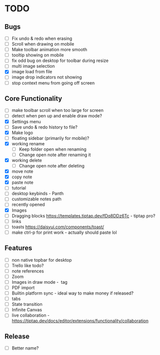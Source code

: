 # TODO

## Bugs

-   [ ] Fix undo & redo when erasing
-   [ ] Scroll when drawing on mobile
-   [ ] Make toolbar animation more smooth
-   [ ] tooltip showing on mobile
-   [ ] fix odd bug on desktop for toolbar during resize
-   [ ] multi image selection
-   [x] image load from file
-   [ ] image drop indicators not showing
-   [ ] stop context menu from going off screen

## Core Functionality

-   [ ] make toolbar scroll when too large for screen
-   [ ] detect when pen up and enable draw mode?
-   [x] Settings menu
-   [ ] Save undo & redo history to file?
-   [x] Make logo
-   [ ] floating sidebar (primarily for mobile)?
-   [x] working rename
    -   [ ] Keep folder open when renaming
    -   [ ] Change open note after renaming it
-   [x] working delete
    -   [ ] Change open note after deleting
-   [x] move note
-   [x] copy note
-   [x] paste note
-   [ ] tutorial
-   [ ] desktop keybinds - Panth
-   [ ] customizable notes path
-   [ ] recently opened
-   [x] Images
-   [ ] Dragging blocks https://templates.tiptap.dev/fDq8DDz6Tc - tiptap pro?
-   [ ] links
-   [ ] toasts https://daisyui.com/components/toast/
-   [ ] make ctrl-p for print work - actually should paste lol

## Features

-   [ ] non native topbar for desktop
-   [ ] Trello like todo?
-   [ ] note references
-   [ ] Zoom
-   [ ] Images in draw mode - <image> tag
-   [ ] PDF import
-   [ ] Builtin platform sync - ideal way to make money if released?
-   [ ] tabs
-   [ ] State transition
-   [ ] Infinite Canvas
-   [ ] live collaboration - https://tiptap.dev/docs/editor/extensions/functionality/collaboration

## Release

-   [ ] Better name?
